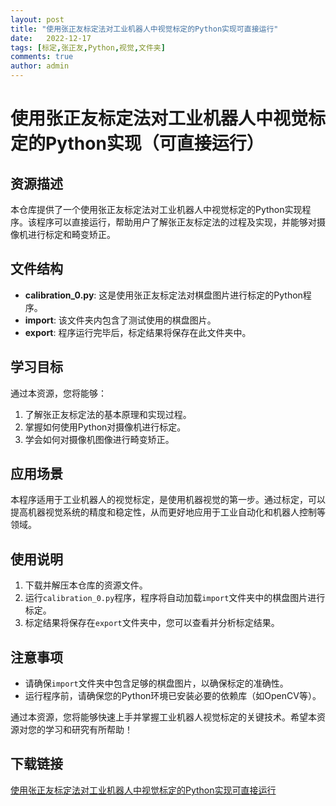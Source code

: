 ```yaml
---
layout: post
title: "使用张正友标定法对工业机器人中视觉标定的Python实现可直接运行"
date:   2022-12-17
tags: [标定,张正友,Python,视觉,文件夹]
comments: true
author: admin
---
```

# 使用张正友标定法对工业机器人中视觉标定的Python实现（可直接运行）

## 资源描述

本仓库提供了一个使用张正友标定法对工业机器人中视觉标定的Python实现程序。该程序可以直接运行，帮助用户了解张正友标定法的过程及实现，并能够对摄像机进行标定和畸变矫正。

## 文件结构

- **calibration_0.py**: 这是使用张正友标定法对棋盘图片进行标定的Python程序。
- **import**: 该文件夹内包含了测试使用的棋盘图片。
- **export**: 程序运行完毕后，标定结果将保存在此文件夹中。

## 学习目标

通过本资源，您将能够：

1. 了解张正友标定法的基本原理和实现过程。
2. 掌握如何使用Python对摄像机进行标定。
3. 学会如何对摄像机图像进行畸变矫正。

## 应用场景

本程序适用于工业机器人的视觉标定，是使用机器视觉的第一步。通过标定，可以提高机器视觉系统的精度和稳定性，从而更好地应用于工业自动化和机器人控制等领域。

## 使用说明

1. 下载并解压本仓库的资源文件。
2. 运行`calibration_0.py`程序，程序将自动加载`import`文件夹中的棋盘图片进行标定。
3. 标定结果将保存在`export`文件夹中，您可以查看并分析标定结果。

## 注意事项

- 请确保`import`文件夹中包含足够的棋盘图片，以确保标定的准确性。
- 运行程序前，请确保您的Python环境已安装必要的依赖库（如OpenCV等）。

通过本资源，您将能够快速上手并掌握工业机器人视觉标定的关键技术。希望本资源对您的学习和研究有所帮助！

## 下载链接

[使用张正友标定法对工业机器人中视觉标定的Python实现可直接运行](https://pan.quark.cn/s/67c00c9b2440)